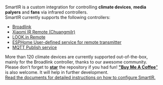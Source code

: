 SmartIR is a custom integration for controlling **climate devices**, **media palyers** and **fans** via infrared controllers.<br>
SmartIR currently supports the following controllers:
* [Broadlink](https://www.home-assistant.io/integrations/broadlink/)
* [Xiaomi IR Remote (ChuangmiIr)](https://www.home-assistant.io/integrations/remote.xiaomi_miio/)
* [LOOK.in Remote](http://look-in.club/devices/remote)
* [ESPHome User-defined service for remote transmitter](https://esphome.io/components/api.html#user-defined-services)
* [MQTT Publish service](https://www.home-assistant.io/docs/mqtt/service/)

More than 120 climate devices are currently supported out-of-the-box, mainly for the Broadlink controller, thanks to our awesome community.<br>
Please don't forget to [**star**](https://github.com/smartHomeHub/SmartIR/) the repository if you had fun! [**"Buy Me A Coffee**"](https://www.buymeacoffee.com/vassilis) is also welcome. It will help in further development.<br>
[Read the documents for detailed instructions on how to configure SmartIR.](https://github.com/smartHomeHub/SmartIR/)
